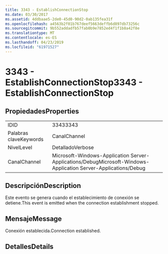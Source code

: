 ```yaml
---
title: 3343 - EstablishConnectionStop
ms.date: 03/30/2017
ms.assetid: 4ddbaae5-2de0-45d0-90d2-0ab135fea31f
ms.openlocfilehash: a4563b2f01b767deef5663deffb6d897db73256c
ms.sourcegitcommit: 9b552addadfb57fab0b9e7852ed4f1f1b8a42f8e
ms.translationtype: MT
ms.contentlocale: es-ES
ms.lasthandoff: 04/23/2019
ms.locfileid: "61971527"
---
```

# <a name="3343---establishconnectionstop"></a><span data-ttu-id="64cf1-102">3343 - EstablishConnectionStop</span><span class="sxs-lookup"><span data-stu-id="64cf1-102">3343 - EstablishConnectionStop</span></span>
## <a name="properties"></a><span data-ttu-id="64cf1-103">Propiedades</span><span class="sxs-lookup"><span data-stu-id="64cf1-103">Properties</span></span>  
  
|||  
|-|-|  
|<span data-ttu-id="64cf1-104">ID</span><span class="sxs-lookup"><span data-stu-id="64cf1-104">ID</span></span>|<span data-ttu-id="64cf1-105">3343</span><span class="sxs-lookup"><span data-stu-id="64cf1-105">3343</span></span>|  
|<span data-ttu-id="64cf1-106">Palabras clave</span><span class="sxs-lookup"><span data-stu-id="64cf1-106">Keywords</span></span>|<span data-ttu-id="64cf1-107">Canal</span><span class="sxs-lookup"><span data-stu-id="64cf1-107">Channel</span></span>|  
|<span data-ttu-id="64cf1-108">Nivel</span><span class="sxs-lookup"><span data-stu-id="64cf1-108">Level</span></span>|<span data-ttu-id="64cf1-109">Detallado</span><span class="sxs-lookup"><span data-stu-id="64cf1-109">Verbose</span></span>|  
|<span data-ttu-id="64cf1-110">Canal</span><span class="sxs-lookup"><span data-stu-id="64cf1-110">Channel</span></span>|<span data-ttu-id="64cf1-111">Microsoft-Windows-Application Server-Applications/Debug</span><span class="sxs-lookup"><span data-stu-id="64cf1-111">Microsoft-Windows-Application Server-Applications/Debug</span></span>|  
  
## <a name="description"></a><span data-ttu-id="64cf1-112">Descripción</span><span class="sxs-lookup"><span data-stu-id="64cf1-112">Description</span></span>  
 <span data-ttu-id="64cf1-113">Este evento se genera cuando el establecimiento de conexión se detiene.</span><span class="sxs-lookup"><span data-stu-id="64cf1-113">This event is emitted when the connection establishment stopped.</span></span>  
  
## <a name="message"></a><span data-ttu-id="64cf1-114">Mensaje</span><span class="sxs-lookup"><span data-stu-id="64cf1-114">Message</span></span>  
 <span data-ttu-id="64cf1-115">Conexión establecida.</span><span class="sxs-lookup"><span data-stu-id="64cf1-115">Connection established.</span></span>  
  
## <a name="details"></a><span data-ttu-id="64cf1-116">Detalles</span><span class="sxs-lookup"><span data-stu-id="64cf1-116">Details</span></span>
